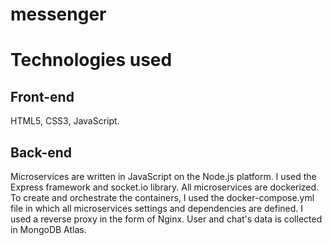 # messenger

# Technologies used
## Front-end
HTML5, CSS3, JavaScript.
## Back-end
Microservices are written in JavaScript on the Node.js platform. I used the Express framework and socket.io library. All microservices are dockerized. 
To create and orchestrate the containers, I used the docker-compose.yml file in which all microservices settings and dependencies are defined. 
I used a reverse proxy in the form of Nginx.
User and chat's data is collected in MongoDB Atlas.
